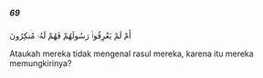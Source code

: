##### 69

<span class="ayah">أَمْ لَمْ يَعْرِفُوا۟ رَسُولَهُمْ فَهُمْ لَهُۥ مُنكِرُونَ</span>

<span class="ayah_translation">Ataukah mereka tidak mengenal rasul mereka, karena itu mereka memungkirinya?</span>
